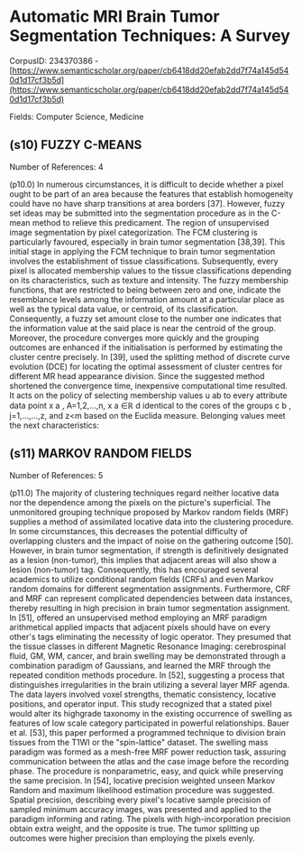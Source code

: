 # Automatic MRI Brain Tumor Segmentation Techniques: A Survey

CorpusID: 234370386 - [https://www.semanticscholar.org/paper/cb6418dd20efab2dd7f74a145d540d1d17cf3b5d](https://www.semanticscholar.org/paper/cb6418dd20efab2dd7f74a145d540d1d17cf3b5d)

Fields: Computer Science, Medicine

## (s10) FUZZY C-MEANS
Number of References: 4

(p10.0) In numerous circumstances, it is difficult to decide whether a pixel ought to be part of an area because the features that establish homogeneity could have no have sharp transitions at area borders [37]. However, fuzzy set ideas may be submitted into the segmentation procedure as in the C-mean method to relieve this predicament. The region of unsupervised image segmentation by pixel categorization. The FCM clustering is particularly favoured, especially in brain tumor segmentation [38,39]. This initial stage in applying the FCM technique to brain tumor segmentation involves the establishment of tissue classifications. Subsequently, every pixel is allocated membership values to the tissue classifications depending on its characteristics, such as texture and intensity. The fuzzy membership functions, that are restricted to being between zero and one, indicate the resemblance levels among the information amount at a particular place as well as the typical data value, or centroid, of its classification. Consequently, a fuzzy set amount close to the number one indicates that the information value at the said place is near the centroid of the group. Moreover, the procedure converges more quickly and the grouping outcomes are enhanced if the initialisation is performed by estimating the cluster centre precisely. In [39], used the splitting method of discrete curve evolution (DCE) for locating the optimal assessment of cluster centres for different MR head appearance division. Since the suggested method shortened the convergence time, inexpensive computational time resulted. It acts on the policy of selecting membership values u ab to every attribute data point x a , A=1,2,…,n, x a ∈ℝ d identical to the cores of the groups c b , j=1,…,…,z, and z<m based on the Euclida measure. Belonging values meet the next characteristics:
## (s11) MARKOV RANDOM FIELDS
Number of References: 5

(p11.0) The majority of clustering techniques regard neither locative data nor the dependence among the pixels on the picture's superficial. The unmonitored grouping technique proposed by Markov random fields (MRF) supplies a method of assimilated locative data into the clustering procedure. In some circumstances, this decreases the potential difficulty of overlapping clusters and the impact of noise on the gathering outcome [50]. However, in brain tumor segmentation, if strength is definitively designated as a lesion (non-tumor), this implies that adjacent areas will also show a lesion (non-tumor) tag. Consequently, this has encouraged several academics to utilize conditional random fields (CRFs) and even Markov random domains for different segmentation assignments. Furthermore, CRF and MRF can represent complicated dependencies between data instances, thereby resulting in high precision in brain tumor segmentation assignment. In [51], offered an unsupervised method employing an MRF paradigm arithmetical applied impacts that adjacent pixels should have on every other's tags eliminating the necessity of logic operator. They presumed that the tissue classes in different Magnetic Resonance Imaging: cerebrospinal fluid, GM, WM, cancer, and brain swelling may be demonstrated through a combination paradigm of Gaussians, and learned the MRF through the repeated condition methods procedure. In [52], suggesting a process that distinguishes irregularities in the brain utilizing a several layer MRF agenda. The data layers involved voxel strengths, thematic consistency, locative positions, and operator input. This study recognized that a stated pixel would alter its highgrade taxonomy in the existing occurrence of swelling as features of low scale category participated in powerful relationships. Bauer et al. [53], this paper performed a programmed technique to division brain tissues from the T1WI or the "spin-lattice" dataset. The swelling mass paradigm was formed as a mesh-free MRF power reduction task, assuring communication between the atlas and the case image before the recording phase. The procedure is nonparametric, easy, and quick while preserving the same precision. In [54], locative precision weighted unseen Markov Random and maximum likelihood estimation procedure was suggested. Spatial precision, describing every pixel's locative sample precision of sampled minimum accuracy images, was presented and applied to the paradigm informing and rating. The pixels with high-incorporation precision obtain extra weight, and the opposite is true. The tumor splitting up outcomes were higher precision than employing the pixels evenly.
